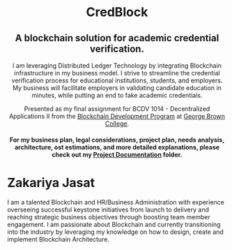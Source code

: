 <h1 align="center">
   CredBlock
</h1>

<h2 align="center">
   A blockchain solution for academic credential verification.
</h2>

<p align="center">
    I am leveraging Distributed Ledger Technology by integrating Blockchain infrastructure in my business model. I strive to streamline the credential verification process for educational institutions, students, and employers. My business will facilitate employers in validating candidate education in minutes, while putting an end to fake academic credentials.</p>
   
 <p align="center">  
  Presented as my final assignment for BCDV 1014 - Decentralized Applications II from the <a href='https://www.georgebrown.ca/programs/blockchain-development-program-t175/'>Blockchain Development Program</a> at <a href='https://www.georgebrown.ca'>George Brown College</a>.
</p>

<h4 align="center">
   For my business plan, legal considerations, project plan, needs analysis, architecture, ost estimations, and more detailed explanations,  please check out my <a href='https://github.com/DeadPreZ-101/CredBlock/blob/master/Project%20Document/CredBlock%20-%20Project%20Documentation.pdf'>Project Documentation</a> folder.
</h4>


# Zakariya Jasat

I am a talented Blockchain and HR/Business Administration with experience overseeing successful keystone initiatives from launch to delivery and reaching strategic business objectives through boosting team member engagement. I am passionate about Blockchain and currently transitioning into the industry by leveraging my knowledge on how to design, create and implement Blockchain Architecture.
